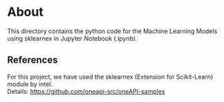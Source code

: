 # About
This directory contains the python code for the Machine Learning Models using sklearnex in Jupyter Notebook (.ipynb).
  
## References
For this project, we have used the sklearnex (Extension for Scikit-Learn) module by intel.  
Details: https://github.com/oneapi-src/oneAPI-samples
